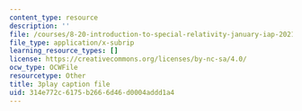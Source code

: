 ```yaml
---
content_type: resource
description: ''
file: /courses/8-20-introduction-to-special-relativity-january-iap-2021/314e772c6175b2666d46d0004addd1a4_lhOaghjCdic.srt
file_type: application/x-subrip
learning_resource_types: []
license: https://creativecommons.org/licenses/by-nc-sa/4.0/
ocw_type: OCWFile
resourcetype: Other
title: 3play caption file
uid: 314e772c-6175-b266-6d46-d0004addd1a4
---
```

